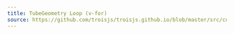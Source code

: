 ```yaml
---
title: TubeGeometry Loop (v-for)
source: https://github.com/troisjs/troisjs.github.io/blob/master/src/components/demos/Demo6.vue
---
```


<ClientOnly>
  <Dyn folder="demos" component="Demo6" />
</ClientOnly>
